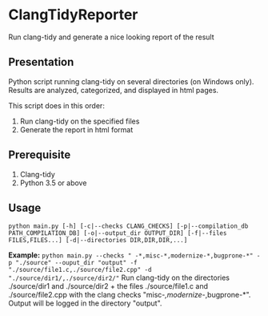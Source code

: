 # ClangTidyReporter
Run clang-tidy and generate a nice looking report of the result

## Presentation

Python script running clang-tidy on several directories (on Windows only).
Results are analyzed, categorized, and displayed in html pages.

This script does in this order:

1. Run clang-tidy on the specified files
2. Generate the report in html format

## Prerequisite

1. Clang-tidy
2. Python 3.5 or above

## Usage

`python main.py [-h] [-c|--checks CLANG_CHECKS] [-p|--compilation_db PATH_COMPILATION_DB] [-o|--output_dir OUTPUT_DIR] [-f|--files FILES,FILES...] [-d|--directories DIR,DIR,DIR,...]`

**Example:** 
`python main.py --checks " -*,misc-*,modernize-*,bugprone-*" -p "./source" --ouput_dir "output" -f "./source/file1.c,./source/file2.cpp" -d "./source/dir1/,./source/dir2/"`
Run clang-tidy on the directories ./source/dir1 and ./source/dir2 + the files ./source/file1.c and ./source/file2.cpp with the clang checks "misc-*,modernize-*,bugprone-*".
Output will be logged in the directory "output".
